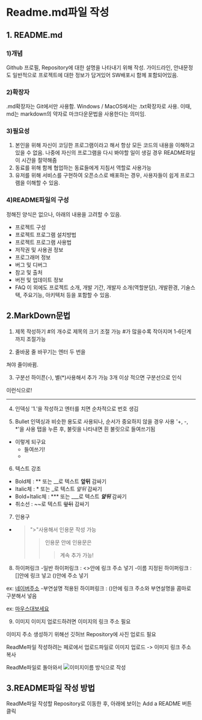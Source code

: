 # Readme.md파일 작성
## 1. README.md
### 1)개념
Github 프로필, Repository에 대한 설명을 나타내기 위해 작성. 가이드라인, 안내문정도
일반적으로 프로젝트에 대한 정보가 담겨있어 SW배포시 함께 포함되어있음.

### 2)확장자
.md확장자는 Git에서만 사용함.
Windows / MacOS에서는 .txt확장자로 사용.
이때, md는 markdown의 약자로 마크다운문법을 사용한다는 의미임.

### 3)필요성
1. 본인을 위해
  자신이 코딩한 프로그램이라고 해서 항상 모든 코드의 내용을 이해하고 있을 수 없음.
  나중에 자신의 프로그램을 다시 봐야할 일이 생길 경우 README파일이 시간을 절약해줌
2. 동료를 위해
  함께 협업하는 동료들에게 지침서 역할로 사용가능
3. 유저를 위해
  서비스를 구현하여 오픈소스로 배포하는 경우, 사용자들이 쉽게 프로그램을 이해할 수 있음.

### 4)README파일의 구성
정해진 양식은 없으나, 아래의 내용을 고려할 수 있음.
- 프로젝트 구성
- 프로젝트 프로그램 설치방법
- 프로젝트 프로그램 사용법
- 저작권 및 사용권 정보
- 프로그래머 정보
- 버그 및 디버그
- 참고 및 출처
- 버전 및 업데이트 정보
- FAQ
이 외에도 프로젝트 소개, 개발 기간, 개발자 소개(역할분담), 개발환경, 기술스택, 주요기능, 아키텍처 등을 포함할 수 있음.

## 2.MarkDown문법
1. 제목 작성하기
#의 개수로 제목의 크기 조절 가능
#가 많을수록 작아지며 1-6단계까지 조절가능

2. 줄바꿈
줄 바꾸기는
엔터 두 번을

쳐야 줄이바뀜.

3. 구분선
하이픈(-), 별(*)사용해서 추가 가능
3개 이상 적으면 구분선으로 인식

이런식으로!

---

4. 인덱싱
'1.'을 작성하고 엔터를 치면 순차적으로 번호 생김

5. Bullet
인덱싱과 비슷한 용도로 사용되나, 순서가 중요하지 않을 경우 사용
'+, -, *'을 사용
탭을 누른 후, 불릿을 나타내면 흰 불릿으로 들여쓰기됨
- 이렇게 되구요
  - 들여쓰기!
  - 
6. 텍스트 강조
- Bold체 : ** 또는 __로 텍스트 **앞뒤** 감싸기
- Italic체 : * 또는 _로 텍스트 *앞뒤* 감싸기
- Bold+Italic체 : *** 또는 ___로 텍스트 ***앞뒤*** 감싸기
- 취소선 : ~~로 텍스트 ~~앞뒤~~ 감싸기
  
7. 인용구
- > ">"사용해서 인용문 작성 가능
  >> 인용문 안에 인용문은
  >>> 계속 추가 가능!

8. 하이퍼링크
-일반 하이퍼링크 : <>안에 링크 주소 넣기
-이름 지정된 하이퍼링크 : []안에 링크 넣고 ()안에 주소 넣기

 ex: [네이버주소](naver.com)
-부연설명 적용된 하이퍼링크 : ()안에 링크 주소와 부연설명을 콤마로 구분해서 넣음

 ex: [마우스대보세요](naver.com, "네이버주소")

9. 이미지
이미지 업로드하려면 이미지의 링크 주소 필요

 이미지 주소 생성하기 위해선 깃허브 Repository에 사진 업로드 필요

 ReadMe파일 작성하려는 페로에서 업로드파일로 이미지 업로드 -> 이미지 링크 주소 복사

 ReadMe파일로 돌아와서 ![이미지이름](파일주소) 방식으로 작성

 ## 3.README파일 작성 방법
 ReadMe파일 작성할 Repository로 이동한 후, 아래에 보이는 Add a README 버튼 클릭
